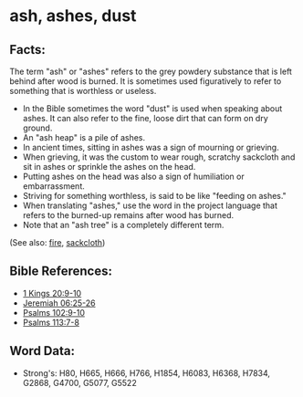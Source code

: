 # ash, ashes, dust #

## Facts: ##

The term "ash" or "ashes" refers to the grey powdery substance that is left behind after wood is burned. It is sometimes used figuratively to refer to something that is worthless or useless.

* In the Bible sometimes the word "dust" is used when speaking about ashes. It can also refer to the fine, loose dirt that can form on dry ground.
* An "ash heap" is a pile of ashes.
* In ancient times, sitting in ashes was a sign of mourning or grieving.
* When grieving, it was the custom to wear rough, scratchy sackcloth and sit in ashes or sprinkle the ashes on the head.
* Putting ashes on the head was also a sign of humiliation or embarrassment.
* Striving for something worthless, is said to be like "feeding on ashes."
* When translating "ashes," use the word in the project language that refers to the burned-up remains after wood has burned.
* Note that an "ash tree" is a completely different term.

(See also: [fire](../other/fire.md), [sackcloth](../other/sackcloth.md))

## Bible References: ##

* [1 Kings 20:9-10](rc://en/tn/help/1ki/20/09)
* [Jeremiah 06:25-26](rc://en/tn/help/jer/06/25)
* [Psalms 102:9-10](rc://en/tn/help/psa/102/009)
* [Psalms 113:7-8](rc://en/tn/help/psa/113/007)

## Word Data: ##

* Strong's: H80, H665, H666, H766, H1854, H6083, H6368, H7834, G2868, G4700, G5077, G5522

